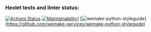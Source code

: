 ### Hexlet tests and linter status:

[![Actions Status](https://github.com/Sa6a/python-project-lvl1/workflows/hexlet-check/badge.svg)](https://github.com/Sa6a/python-project-lvl1/actions)
[![Maintainability](https://api.codeclimate.com/v1/badges/d61a7dc0cfabb5260561/maintainability)](https://codeclimate.com/github/Sa6a/python-project-lvl1/maintainability)]
[![wemake-python-styleguide](https://img.shields.io/badge/style-wemake-000000.svg)] (https://github.com/wemake-services/wemake-python-styleguide)
